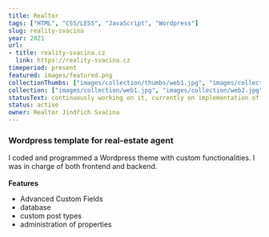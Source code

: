 ```yaml
---
title: Realtor
tags: ["HTML", "CSS/LESS", "JavaScript", "Wordpress"]
slug: reality-svacina
year: 2021
url:
- title: reality-svacina.cz
  link: https://reality-svacina.cz
timeperiod: present
featured: images/featured.png
collectionThumbs: ["images/collection/thumbs/web1.jpg", "images/collection/thumbs/web2.jpg"]
collection: ["images/collection/web1.jpg", "images/collection/web2.jpg"]
statusText: continuously working on it, currently on implementation of the English version
status: active
owner: Realtor Jindřich Svačina
---
```


### Wordpress template for real-estate agent

I coded and programmed a Wordpress theme with custom functionalities. I was in charge of both frontend and backend.
<br><br>
**Features**
- Advanced Custom Fields
- database
- custom post types
- administration of properties


